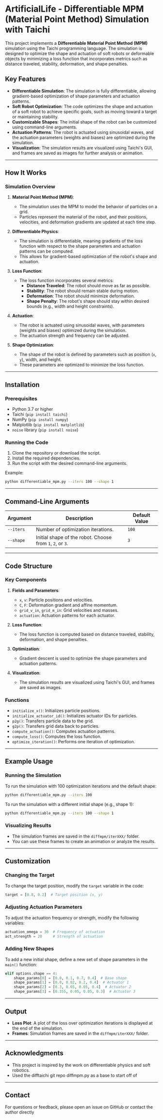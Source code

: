 # ArtificialLife - Differentiable MPM (Material Point Method) Simulation with Taichi

This project implements a **Differentiable Material Point Method (MPM)** simulation using the Taichi programming language. The simulation is designed to optimize the shape and actuation of soft robots or deformable objects by minimizing a loss function that incorporates metrics such as distance traveled, stability, deformation, and shape penalties.

## Key Features

- **Differentiable Simulation**: The simulation is fully differentiable, allowing gradient-based optimization of shape parameters and actuation patterns.
- **Soft Robot Optimization**: The code optimizes the shape and actuation of a soft robot to achieve specific goals, such as moving toward a target or maintaining stability.
- **Customizable Shapes**: The initial shape of the robot can be customized using command-line arguments.
- **Actuation Patterns**: The robot is actuated using sinusoidal waves, and the actuation parameters (weights and biases) are optimized during the simulation.
- **Visualization**: The simulation results are visualized using Taichi's GUI, and frames are saved as images for further analysis or animation.

---

## How It Works

### Simulation Overview
1. **Material Point Method (MPM)**:
   - The simulation uses the MPM to model the behavior of particles on a grid.
   - Particles represent the material of the robot, and their positions, velocities, and deformation gradients are updated at each time step.

2. **Differentiable Physics**:
   - The simulation is differentiable, meaning gradients of the loss function with respect to the shape parameters and actuation patterns can be computed.
   - This allows for gradient-based optimization of the robot's shape and actuation.

3. **Loss Function**:
   - The loss function incorporates several metrics:
     - **Distance Traveled**: The robot should move as far as possible.
     - **Stability**: The robot should remain stable during motion.
     - **Deformation**: The robot should minimize deformation.
     - **Shape Penalty**: The robot's shape should stay within desired bounds (e.g., width and height constraints).

4. **Actuation**:
   - The robot is actuated using sinusoidal waves, with parameters (weights and biases) optimized during the simulation.
   - The actuation strength and frequency can be adjusted.

5. **Shape Optimization**:
   - The shape of the robot is defined by parameters such as position (`x`, `y`), width, and height.
   - These parameters are optimized to minimize the loss function.

---

## Installation

### Prerequisites
- Python 3.7 or higher
- Taichi (`pip install taichi`)
- NumPy (`pip install numpy`)
- Matplotlib (`pip install matplotlib`)
- `noise` library (`pip install noise`)

### Running the Code
1. Clone the repository or download the script.
2. Install the required dependencies.
3. Run the script with the desired command-line arguments.

Example:
```bash
python differentiable_mpm.py --iters 100 --shape 1
```

---

## Command-Line Arguments

| Argument       | Description                                                                 | Default Value |
|----------------|-----------------------------------------------------------------------------|---------------|
| `--iters`      | Number of optimization iterations.                                          | `100`         |
| `--shape`      | Initial shape of the robot. Choose from `1`, `2`, or `3`.                   | `3`           |

---

## Code Structure

### Key Components
1. **Fields and Parameters**:
   - `x`, `v`: Particle positions and velocities.
   - `C`, `F`: Deformation gradient and affine momentum.
   - `grid_v_in`, `grid_m_in`: Grid velocities and masses.
   - `actuation`: Actuation patterns for each actuator.

2. **Loss Function**:
   - The loss function is computed based on distance traveled, stability, deformation, and shape penalties.

3. **Optimization**:
   - Gradient descent is used to optimize the shape parameters and actuation patterns.

4. **Visualization**:
   - The simulation results are visualized using Taichi's GUI, and frames are saved as images.

### Functions
- `initialize_x()`: Initializes particle positions.
- `initialize_actuator_id()`: Initializes actuator IDs for particles.
- `p2g()`: Transfers particle data to the grid.
- `g2p()`: Transfers grid data back to particles.
- `compute_actuation()`: Computes actuation patterns.
- `compute_loss()`: Computes the loss function.
- `optimize_iteration()`: Performs one iteration of optimization.

---

## Example Usage

### Running the Simulation
To run the simulation with 100 optimization iterations and the default shape:
```bash
python differentiable_mpm.py --iters 100
```

To run the simulation with a different initial shape (e.g., shape 1):
```bash
python differentiable_mpm.py --iters 100 --shape 1
```

### Visualizing Results
- The simulation frames are saved in the `diffmpm/iterXXX/` folder.
- You can use these frames to create an animation or analyze the results.

---

## Customization

### Changing the Target
To change the target position, modify the `target` variable in the code:
```python
target = [0.8, 0.2]  # Target position (x, y)
```

### Adjusting Actuation Parameters
To adjust the actuation frequency or strength, modify the following variables:
```python
actuation_omega = 30  # Frequency of actuation
act_strength = 20     # Strength of actuation
```

### Adding New Shapes
To add a new initial shape, define a new set of shape parameters in the `main()` function:
```python
elif options.shape == 4:
    shape_params[0] = [0.0, 0.1, 0.7, 0.4]  # Base shape
    shape_params[1] = [0.0, 0.02, 0.2, 0.4]  # Actuator 1
    shape_params[2] = [0.3, 0.05, 0.05, 0.4]  # Actuator 2
    shape_params[3] = [0.355, 0.05, 0.05, 0.3]  # Actuator 3
```

---

## Output

- **Loss Plot**: A plot of the loss over optimization iterations is displayed at the end of the simulation.
- **Frames**: Simulation frames are saved in the `diffmpm/iterXXX/` folder.

---

## Acknowledgments

- This project is inspired by the work on differentiable physics and soft robotics.
- Used the difftaichi git repo diffmpm.py as a base to start off of 

---

## Contact

For questions or feedback, please open an issue on GitHub or contact the author directly 
